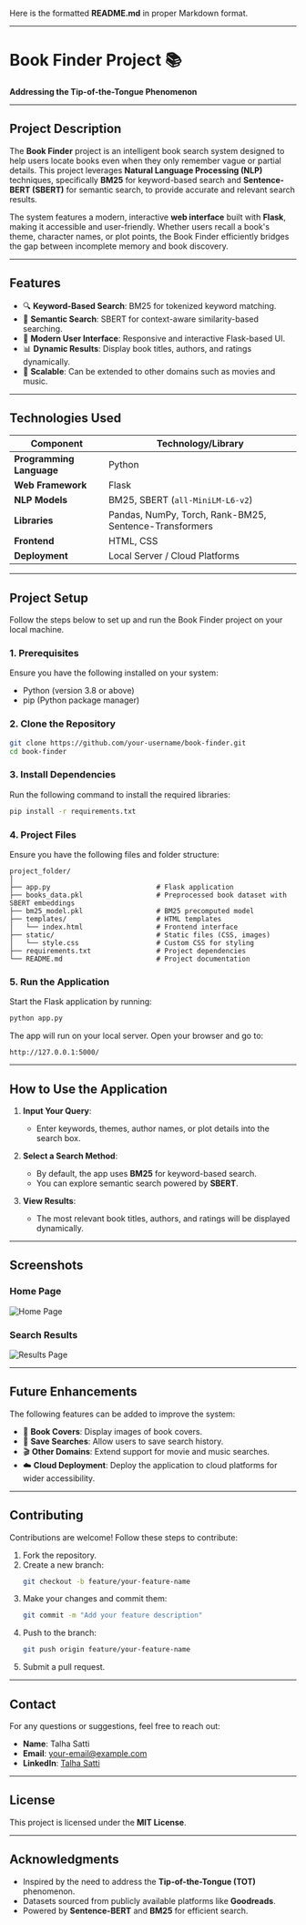 Here is the formatted **README.md** in proper Markdown format.

---

# **Book Finder Project** 📚  
**Addressing the Tip-of-the-Tongue Phenomenon**  

---

## **Project Description**  
The **Book Finder** project is an intelligent book search system designed to help users locate books even when they only remember vague or partial details. This project leverages **Natural Language Processing (NLP)** techniques, specifically **BM25** for keyword-based search and **Sentence-BERT (SBERT)** for semantic search, to provide accurate and relevant search results.  

The system features a modern, interactive **web interface** built with **Flask**, making it accessible and user-friendly. Whether users recall a book's theme, character names, or plot points, the Book Finder efficiently bridges the gap between incomplete memory and book discovery.  


---

## **Features**  
- 🔍 **Keyword-Based Search**: BM25 for tokenized keyword matching.  
- 🤖 **Semantic Search**: SBERT for context-aware similarity-based searching.  
- 🎨 **Modern User Interface**: Responsive and interactive Flask-based UI.  
- 📊 **Dynamic Results**: Display book titles, authors, and ratings dynamically.  
- 🚀 **Scalable**: Can be extended to other domains such as movies and music.  

---

## **Technologies Used**  

| **Component**             | **Technology/Library**         |  
|---------------------------|--------------------------------|  
| **Programming Language**  | Python                        |  
| **Web Framework**         | Flask                         |  
| **NLP Models**            | BM25, SBERT (`all-MiniLM-L6-v2`) |  
| **Libraries**             | Pandas, NumPy, Torch, Rank-BM25, Sentence-Transformers |  
| **Frontend**              | HTML, CSS                     |  
| **Deployment**            | Local Server / Cloud Platforms |  

---

## **Project Setup**  

Follow the steps below to set up and run the Book Finder project on your local machine.  

### **1. Prerequisites**  
Ensure you have the following installed on your system:  
- Python (version 3.8 or above)  
- pip (Python package manager)  

### **2. Clone the Repository**  
```bash
git clone https://github.com/your-username/book-finder.git
cd book-finder
```

### **3. Install Dependencies**  
Run the following command to install the required libraries:  
```bash
pip install -r requirements.txt
```

### **4. Project Files**  
Ensure you have the following files and folder structure:  
```plaintext
project_folder/
│
├── app.py                          # Flask application  
├── books_data.pkl                  # Preprocessed book dataset with SBERT embeddings  
├── bm25_model.pkl                  # BM25 precomputed model  
├── templates/                      # HTML templates  
│   └── index.html                  # Frontend interface  
├── static/                         # Static files (CSS, images)  
│   └── style.css                   # Custom CSS for styling  
├── requirements.txt                # Project dependencies  
└── README.md                       # Project documentation  
```

### **5. Run the Application**  
Start the Flask application by running:  
```bash
python app.py
```

The app will run on your local server. Open your browser and go to:  
```plaintext
http://127.0.0.1:5000/
```

---

## **How to Use the Application**  

1. **Input Your Query**:  
   - Enter keywords, themes, author names, or plot details into the search box.  

2. **Select a Search Method**:  
   - By default, the app uses **BM25** for keyword-based search.  
   - You can explore semantic search powered by **SBERT**.  

3. **View Results**:  
   - The most relevant book titles, authors, and ratings will be displayed dynamically.  

---

## **Screenshots**  

### **Home Page**  
![Home Page](https://via.placeholder.com/800x400?text=Home+Page+Screenshot)  

### **Search Results**  
![Results Page](https://via.placeholder.com/800x400?text=Search+Results+Screenshot)  

---

## **Future Enhancements**  
The following features can be added to improve the system:  
- 📸 **Book Covers**: Display images of book covers.  
- 🔖 **Save Searches**: Allow users to save search history.  
- 🎬 **Other Domains**: Extend support for movie and music searches.  
- ☁️ **Cloud Deployment**: Deploy the application to cloud platforms for wider accessibility.  

---

## **Contributing**  
Contributions are welcome! Follow these steps to contribute:  
1. Fork the repository.  
2. Create a new branch:  
   ```bash
   git checkout -b feature/your-feature-name
   ```  
3. Make your changes and commit them:  
   ```bash
   git commit -m "Add your feature description"
   ```  
4. Push to the branch:  
   ```bash
   git push origin feature/your-feature-name
   ```  
5. Submit a pull request.  

---

## **Contact**  
For any questions or suggestions, feel free to reach out:  
- **Name**: Talha Satti  
- **Email**: your-email@example.com  
- **LinkedIn**: [Talha Satti](https://www.linkedin.com/in/talha-satti786/)  

---

## **License**  
This project is licensed under the **MIT License**.  

---

## **Acknowledgments**  
- Inspired by the need to address the **Tip-of-the-Tongue (TOT)** phenomenon.  
- Datasets sourced from publicly available platforms like **Goodreads**.  
- Powered by **Sentence-BERT** and **BM25** for efficient search.  

